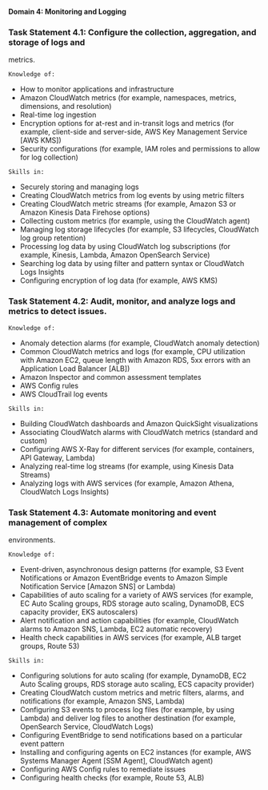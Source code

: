 
**Domain 4: Monitoring and Logging**

### Task Statement 4.1: Configure the collection, aggregation, and storage of logs and
metrics.

```
Knowledge of:
```

- How to monitor applications and infrastructure
- Amazon CloudWatch metrics (for example, namespaces, metrics, dimensions,
  and resolution)
- Real-time log ingestion
- Encryption options for at-rest and in-transit logs and metrics (for example,
  client-side and server-side, AWS Key Management Service [AWS KMS])
- Security configurations (for example, IAM roles and permissions to allow for
  log collection)

```
Skills in:
```

- Securely storing and managing logs
- Creating CloudWatch metrics from log events by using metric filters
- Creating CloudWatch metric streams (for example, Amazon S3 or Amazon
  Kinesis Data Firehose options)
- Collecting custom metrics (for example, using the CloudWatch agent)
- Managing log storage lifecycles (for example, S3 lifecycles, CloudWatch log
  group retention)
- Processing log data by using CloudWatch log subscriptions (for example,
  Kinesis, Lambda, Amazon OpenSearch Service)
- Searching log data by using filter and pattern syntax or CloudWatch Logs
  Insights
- Configuring encryption of log data (for example, AWS KMS)

### Task Statement 4.2: Audit, monitor, and analyze logs and metrics to detect issues.

```
Knowledge of:
```

- Anomaly detection alarms (for example, CloudWatch anomaly detection)
- Common CloudWatch metrics and logs (for example, CPU utilization with
  Amazon EC2, queue length with Amazon RDS, 5xx errors with an
  Application Load Balancer [ALB])
- Amazon Inspector and common assessment templates
- AWS Config rules
- AWS CloudTrail log events

```
Skills in:
```

- Building CloudWatch dashboards and Amazon QuickSight visualizations
- Associating CloudWatch alarms with CloudWatch metrics (standard and
  custom)
- Configuring AWS X-Ray for different services (for example, containers, API
  Gateway, Lambda)
- Analyzing real-time log streams (for example, using Kinesis Data Streams)
- Analyzing logs with AWS services (for example, Amazon Athena,
  CloudWatch Logs Insights)

### Task Statement 4.3: Automate monitoring and event management of complex
environments.

```
Knowledge of:
```

- Event-driven, asynchronous design patterns (for example, S3 Event
  Notifications or Amazon EventBridge events to Amazon Simple Notification
  Service [Amazon SNS] or Lambda)
- Capabilities of auto scaling for a variety of AWS services (for example, EC
  Auto Scaling groups, RDS storage auto scaling, DynamoDB, ECS capacity
  provider, EKS autoscalers)
- Alert notification and action capabilities (for example, CloudWatch alarms
  to Amazon SNS, Lambda, EC2 automatic recovery)
- Health check capabilities in AWS services (for example, ALB target groups,
  Route 53)

```
Skills in:
```

- Configuring solutions for auto scaling (for example, DynamoDB, EC2 Auto
  Scaling groups, RDS storage auto scaling, ECS capacity provider)
- Creating CloudWatch custom metrics and metric filters, alarms, and
  notifications (for example, Amazon SNS, Lambda)
- Configuring S3 events to process log files (for example, by using Lambda)
  and deliver log files to another destination (for example, OpenSearch
  Service, CloudWatch Logs)
- Configuring EventBridge to send notifications based on a particular event
  pattern
- Installing and configuring agents on EC2 instances (for example, AWS
  Systems Manager Agent [SSM Agent], CloudWatch agent)
- Configuring AWS Config rules to remediate issues
- Configuring health checks (for example, Route 53, ALB)

